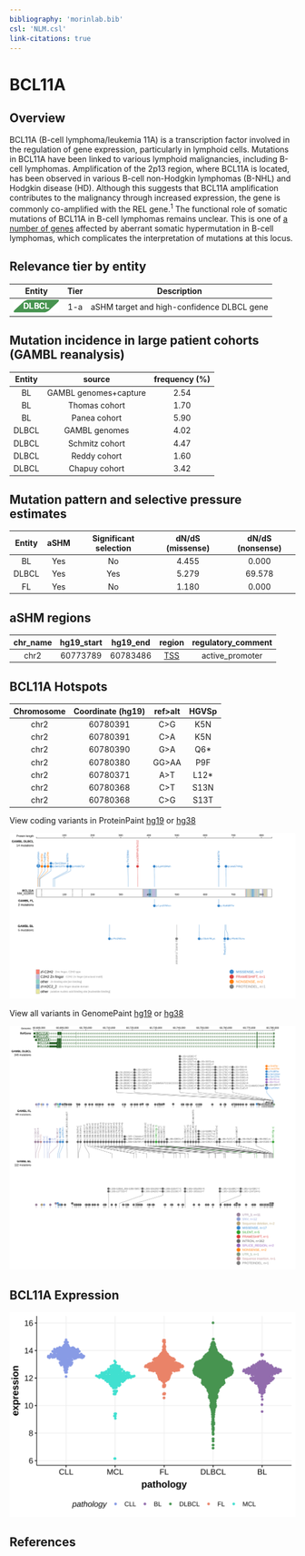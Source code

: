 ```yaml
---
bibliography: 'morinlab.bib'
csl: 'NLM.csl'
link-citations: true
---
```

# BCL11A

## Overview
BCL11A (B-cell lymphoma/leukemia 11A) is a transcription factor involved in the regulation of gene expression, particularly in lymphoid cells. Mutations in BCL11A have been linked to various lymphoid malignancies, including B-cell lymphomas. Amplification of the 2p13 region, where BCL11A is located, has been observed in various B-cell non-Hodgkin lymphomas (B-NHL) and Hodgkin disease (HD). Although this suggests that BCL11A amplification contributes to the malignancy through increased expression, the gene is commonly co-amplified with the REL gene.<sup>1</sup> The functional role of somatic mutations of BCL11A in B-cell lymphomas remains unclear. This is one of [a number of genes](https://github.com/morinlab/LLMPP/wiki/ashm) affected by aberrant somatic hypermutation in B-cell lymphomas, which complicates the interpretation of mutations at this locus.

## Relevance tier by entity

|Entity|Tier|Description                           |
|:------:|:----:|--------------------------------------|
|![DLBCL](images/icons/DLBCL_tier1.png) |1-a | aSHM target and high-confidence DLBCL gene            |

## Mutation incidence in large patient cohorts (GAMBL reanalysis)

|Entity|source               |frequency (%)|
|:------:|:---------------------:|:-------------:|
|BL    |GAMBL genomes+capture|2.54         |
|BL    |Thomas cohort        |1.70         |
|BL    |Panea cohort         |5.90         |
|DLBCL |GAMBL genomes        |4.02         |
|DLBCL |Schmitz cohort       |4.47         |
|DLBCL |Reddy cohort         |1.60         |
|DLBCL |Chapuy cohort        |3.42         |

## Mutation pattern and selective pressure estimates

|Entity|aSHM|Significant selection|dN/dS (missense)|dN/dS (nonsense)|
|:------:|:----:|:---------------------:|:----------------:|:----------------:|
|BL    |Yes |No                   |4.455           | 0.000          |
|DLBCL |Yes |Yes                  |5.279           |69.578          |
|FL    |Yes |No                   |1.180           | 0.000          |

## aSHM regions

|chr_name|hg19_start|hg19_end|region                                                                                   |regulatory_comment|
|:--------:|:----------:|:--------:|:-----------------------------------------------------------------------------------------:|:------------------:|
|chr2    |60773789  |60783486|[TSS](https://genome.ucsc.edu/s/rdmorin/GAMBL%20hg19?position=chr2%3A60773789%2D60783486)|active_promoter   |



## BCL11A Hotspots

| Chromosome |Coordinate (hg19) | ref>alt | HGVSp | 
 | :---:| :---: | :--: | :---: |
| chr2 | 60780391 | C>G | K5N |
| chr2 | 60780391 | C>A | K5N |
| chr2 | 60780390 | G>A | Q6* |
| chr2 | 60780380 | GG>AA | P9F |
| chr2 | 60780371 | A>T | L12* |
| chr2 | 60780368 | C>T | S13N |
| chr2 | 60780368 | C>G | S13T |

View coding variants in ProteinPaint [hg19](https://morinlab.github.io/LLMPP/GAMBL/BCL11A_protein.html)  or [hg38](https://morinlab.github.io/LLMPP/GAMBL/BCL11A_protein_hg38.html)

![](images/proteinpaint/BCL11A_NM_022893.svg)

View all variants in GenomePaint [hg19](https://morinlab.github.io/LLMPP/GAMBL/BCL11A.html)  or [hg38](https://morinlab.github.io/LLMPP/GAMBL/BCL11A_hg38.html)

![](images/proteinpaint/BCL11A.svg)

## BCL11A Expression
![](images/gene_expression/BCL11A_by_pathology.svg)
<!-- ORIGIN: Unknown -->


## References


